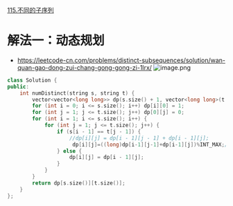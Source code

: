 [115.不同的子序列](https://leetcode-cn.com/problems/is-subsequence/description/)



# 解法一：动态规划
- https://leetcode-cn.com/problems/distinct-subsequences/solution/wan-quan-gao-dong-zui-chang-gong-gong-zi-1lrx/
![image.png](https://i.loli.net/2021/08/09/OLW1TUFCagGIrBi.png)

```C++
class Solution {
public:
    int numDistinct(string s, string t) {
        vector<vector<long long>> dp(s.size() + 1, vector<long long>(t.size() + 1));
        for (int i = 0; i <= s.size(); i++) dp[i][0] = 1;
        for (int j = 1; j <= t.size(); j++) dp[0][j] = 0;
        for (int i = 1; i <= s.size(); i++) {
            for (int j = 1; j <= t.size(); j++) {
                if (s[i - 1] == t[j - 1]) {
                    //dp[i][j] = dp[i - 1][j - 1] + dp[i - 1][j];
                     dp[i][j]=((long)dp[i-1][j-1]+dp[i-1][j])%INT_MAX;//防止数据溢出
                } else {
                    dp[i][j] = dp[i - 1][j];
                }
            }
        }
        return dp[s.size()][t.size()];
    }
};


```
